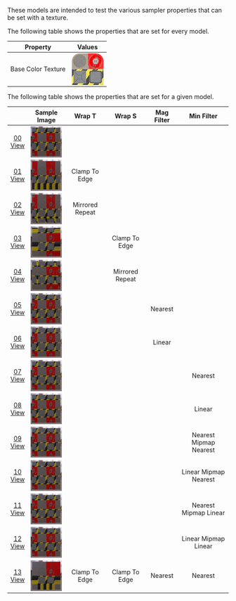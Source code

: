 These models are intended to test the various sampler properties that can be set with a texture.  

The following table shows the properties that are set for every model.  

| Property | **Values** |
| :---: | :---: |
| Base Color Texture | [<img src="Figures/Thumbnails/BaseColor_Plane.png" align="middle">](Textures/BaseColor_Plane.png) |

 
The following table shows the properties that are set for a given model.  

|   | Sample Image | Wrap T | Wrap S | Mag Filter | Min Filter |
| :---: | :---: | :---: | :---: | :---: | :---: |
| [00](Texture_Sampler_00.gltf)<br>[View](https://bghgary.github.io/glTF-Assets-Viewer/?folder=14&model=0) | [<img src="Figures/Thumbnails/Texture_Sampler_00.png" align="middle">](Figures/SampleImages/Texture_Sampler_00.png) |   |   |   |   |
| [01](Texture_Sampler_01.gltf)<br>[View](https://bghgary.github.io/glTF-Assets-Viewer/?folder=14&model=1) | [<img src="Figures/Thumbnails/Texture_Sampler_01.png" align="middle">](Figures/SampleImages/Texture_Sampler_01.png) | Clamp To Edge |   |   |   |
| [02](Texture_Sampler_02.gltf)<br>[View](https://bghgary.github.io/glTF-Assets-Viewer/?folder=14&model=2) | [<img src="Figures/Thumbnails/Texture_Sampler_02.png" align="middle">](Figures/SampleImages/Texture_Sampler_02.png) | Mirrored Repeat |   |   |   |
| [03](Texture_Sampler_03.gltf)<br>[View](https://bghgary.github.io/glTF-Assets-Viewer/?folder=14&model=3) | [<img src="Figures/Thumbnails/Texture_Sampler_03.png" align="middle">](Figures/SampleImages/Texture_Sampler_03.png) |   | Clamp To Edge |   |   |
| [04](Texture_Sampler_04.gltf)<br>[View](https://bghgary.github.io/glTF-Assets-Viewer/?folder=14&model=4) | [<img src="Figures/Thumbnails/Texture_Sampler_04.png" align="middle">](Figures/SampleImages/Texture_Sampler_04.png) |   | Mirrored Repeat |   |   |
| [05](Texture_Sampler_05.gltf)<br>[View](https://bghgary.github.io/glTF-Assets-Viewer/?folder=14&model=5) | [<img src="Figures/Thumbnails/Texture_Sampler_05.png" align="middle">](Figures/SampleImages/Texture_Sampler_05.png) |   |   | Nearest |   |
| [06](Texture_Sampler_06.gltf)<br>[View](https://bghgary.github.io/glTF-Assets-Viewer/?folder=14&model=6) | [<img src="Figures/Thumbnails/Texture_Sampler_06.png" align="middle">](Figures/SampleImages/Texture_Sampler_06.png) |   |   | Linear |   |
| [07](Texture_Sampler_07.gltf)<br>[View](https://bghgary.github.io/glTF-Assets-Viewer/?folder=14&model=7) | [<img src="Figures/Thumbnails/Texture_Sampler_07.png" align="middle">](Figures/SampleImages/Texture_Sampler_07.png) |   |   |   | Nearest |
| [08](Texture_Sampler_08.gltf)<br>[View](https://bghgary.github.io/glTF-Assets-Viewer/?folder=14&model=8) | [<img src="Figures/Thumbnails/Texture_Sampler_08.png" align="middle">](Figures/SampleImages/Texture_Sampler_08.png) |   |   |   | Linear |
| [09](Texture_Sampler_09.gltf)<br>[View](https://bghgary.github.io/glTF-Assets-Viewer/?folder=14&model=9) | [<img src="Figures/Thumbnails/Texture_Sampler_09.png" align="middle">](Figures/SampleImages/Texture_Sampler_09.png) |   |   |   | Nearest Mipmap Nearest |
| [10](Texture_Sampler_10.gltf)<br>[View](https://bghgary.github.io/glTF-Assets-Viewer/?folder=14&model=10) | [<img src="Figures/Thumbnails/Texture_Sampler_10.png" align="middle">](Figures/SampleImages/Texture_Sampler_10.png) |   |   |   | Linear Mipmap Nearest |
| [11](Texture_Sampler_11.gltf)<br>[View](https://bghgary.github.io/glTF-Assets-Viewer/?folder=14&model=11) | [<img src="Figures/Thumbnails/Texture_Sampler_11.png" align="middle">](Figures/SampleImages/Texture_Sampler_11.png) |   |   |   | Nearest Mipmap Linear |
| [12](Texture_Sampler_12.gltf)<br>[View](https://bghgary.github.io/glTF-Assets-Viewer/?folder=14&model=12) | [<img src="Figures/Thumbnails/Texture_Sampler_12.png" align="middle">](Figures/SampleImages/Texture_Sampler_12.png) |   |   |   | Linear Mipmap Linear |
| [13](Texture_Sampler_13.gltf)<br>[View](https://bghgary.github.io/glTF-Assets-Viewer/?folder=14&model=13) | [<img src="Figures/Thumbnails/Texture_Sampler_13.png" align="middle">](Figures/SampleImages/Texture_Sampler_13.png) | Clamp To Edge | Clamp To Edge | Nearest | Nearest |
 
